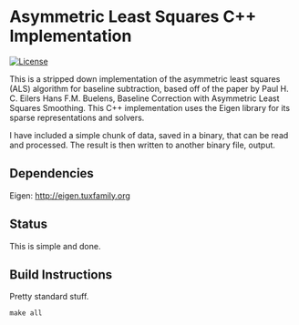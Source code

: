 # Asymmetric Least Squares C++ Implementation

[![License](https://img.shields.io/badge/license-BSD-blue.svg)](LICENSE)

This is a stripped down implementation of the asymmetric least squares (ALS) algorithm for baseline subtraction, based off of the paper by Paul H. C. Eilers Hans F.M. Buelens, Baseline Correction with Asymmetric Least Squares Smoothing. This C++ implementation uses the Eigen library for its sparse representations and solvers.

I have included a simple chunk of data, saved in a binary, that can be read and processed. The result is then written to another binary file, output.

## Dependencies
Eigen: http://eigen.tuxfamily.org

## Status

This is simple and done.

## Build Instructions

Pretty standard stuff.

`make all`
